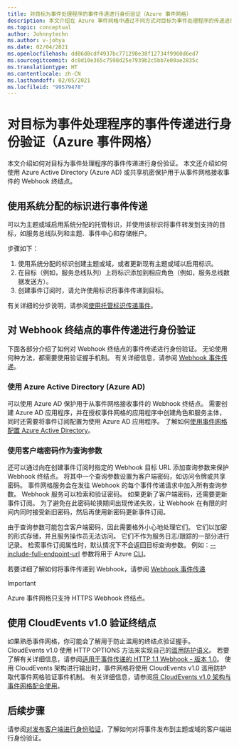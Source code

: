 ```yaml
---
title: 对目标为事件处理程序的事件传递进行身份验证（Azure 事件网格）
description: 本文介绍在 Azure 事件网格中通过不同方式对目标为事件处理程序的传递进行身份验证。
ms.topic: conceptual
author: Johnnytechn
ms.author: v-johya
ms.date: 02/04/2021
ms.openlocfilehash: dd86d8cdf4937bc771298e38f12734f9960d6ed7
ms.sourcegitcommit: dc0d10e365c7598d25e7939b2c5bb7e09ae2835c
ms.translationtype: HT
ms.contentlocale: zh-CN
ms.lasthandoff: 02/05/2021
ms.locfileid: "99579478"
---
```

# <a name="authenticate-event-delivery-to-event-handlers-azure-event-grid"></a>对目标为事件处理程序的事件传递进行身份验证（Azure 事件网格）
本文介绍如何对目标为事件处理程序的事件传递进行身份验证。 本文还介绍如何使用 Azure Active Directory (Azure AD) 或共享机密保护用于从事件网格接收事件的 Webhook 终结点。

## <a name="use-system-assigned-identities-for-event-delivery"></a>使用系统分配的标识进行事件传递
可以为主题或域启用系统分配的托管标识，并使用该标识将事件转发到支持的目标，如服务总线队列和主题、事件中心和存储帐户。

步骤如下： 

1. 使用系统分配的标识创建主题或域，或者更新现有主题或域以启用标识。 
1. 在目标（例如，服务总线队列）上将标识添加到相应角色（例如，服务总线数据发送方）。
1. 创建事件订阅时，请允许使用标识将事件传递到目标。 

有关详细的分步说明，请参阅[使用托管标识传递事件](managed-service-identity.md)。


## <a name="authenticate-event-delivery-to-webhook-endpoints"></a>对 Webhook 终结点的事件传递进行身份验证
下面各部分介绍了如何对 Webhook 终结点的事件传递进行身份验证。 无论使用何种方法，都需要使用验证握手机制。 有关详细信息，请参阅 [Webhook 事件传递](webhook-event-delivery.md)。 


### <a name="using-azure-active-directory-azure-ad"></a>使用 Azure Active Directory (Azure AD)
可以使用 Azure AD 保护用于从事件网格接收事件的 Webhook 终结点。 需要创建 Azure AD 应用程序，并在授权事件网格的应用程序中创建角色和服务主体，同时还需要将事件订阅配置为使用 Azure AD 应用程序。 了解如何[使用事件网格配置 Azure Active Directory](secure-webhook-delivery.md)。

### <a name="using-client-secret-as-a-query-parameter"></a>使用客户端密码作为查询参数
还可以通过向在创建事件订阅时指定的 Webhook 目标 URL 添加查询参数来保护 Webhook 终结点。 将其中一个查询参数设置为客户端密码，如访问令牌或共享密码。 事件网格服务会在发往 Webhook 的每个事件传递请求中加入所有查询参数。 Webhook 服务可以检索和验证密码。 如果更新了客户端密码，还需要更新事件订阅。 为了避免在此密码轮换期间出现传递失败，让 Webhook 在有限的时间内同时接受新旧密码，然后再使用新密码更新事件订阅。 

由于查询参数可能包含客户端密码，因此需要格外小心地处理它们。 它们以加密的形式存储，并且服务操作员无法访问。 它们不作为服务日志/跟踪的一部分进行记录。 检索事件订阅属性时，默认情况下不会返回目标查询参数。 例如：[--include-full-endpoint-url](https://docs.microsoft.com/cli/azure/eventgrid/event-subscription#az-eventgrid-event-subscription-show) 参数将用于 Azure [CLI](/cli)。
<!--Correct in MC: https://docs.microsoft.com/cli/azure/ext/eventgrid/eventgrid/event-subscription?view=azure-cli-latest#ext-eventgrid-az-eventgrid-event-subscription-show-->

若要详细了解如何将事件传递到 Webhook，请参阅 [Webhook 事件传递](webhook-event-delivery.md)

> [!IMPORTANT]
Azure 事件网格只支持 HTTPS Webhook 终结点。 

## <a name="endpoint-validation-with-cloudevents-v10"></a>使用 CloudEvents v1.0 验证终结点
如果熟悉事件网格，你可能会了解用于防止滥用的终结点验证握手。 CloudEvents v1.0 使用 HTTP OPTIONS 方法来实现自己的[滥用防护语义](webhook-event-delivery.md)。 若要了解有关详细信息，请参阅[适用于事件传递的 HTTP 1.1 Webhook - 版本 1.0](https://github.com/cloudevents/spec/blob/v1.0/http-webhook.md#4-abuse-protection)。 使用 CloudEvents 架构进行输出时，事件网格将使用 CloudEvents v1.0 滥用防护取代事件网格验证事件机制。 有关详细信息，请参阅[将 CloudEvents v1.0 架构与事件网格配合使用](cloudevents-schema.md)。 


## <a name="next-steps"></a>后续步骤
请参阅[对发布客户端进行身份验证](security-authenticate-publishing-clients.md)，了解如何对将事件发布到主题或域的客户端进行身份验证。 

